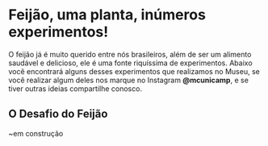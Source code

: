 # Feijão, uma planta, inúmeros experimentos!

O feijão já é muito querido entre nós brasileiros, além de ser um alimento saudável e delicioso, ele é uma fonte riquíssima de experimentos. Abaixo você encontrará alguns desses experimentos que realizamos no Museu, se você realizar algum deles nos marque no Instagram **@mcunicamp**, e se tiver outras ideias compartilhe conosco.

## O Desafio do Feijão
~em construção
